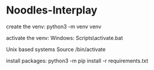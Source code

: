 # Noodles-Interplay


create the venv:
python3 -m venv venv

activate the venv:
  Windows:
    Scripts\activate.bat

  Unix based systems
    Source /bin/activate

install packages:
python3 -m pip install -r requirements.txt


